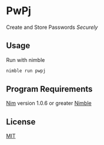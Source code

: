 # PwPj
Create and Store Passwords *Securely*

## Usage
Run with nimble

```bash
nimble run pwpj
```

## Program Requirements
[Nim](https://nim-lang.org/) version 1.0.6 or greater
[Nimble](https://github.com/nim-lang/nimble)

## License
[MIT](https://choosealicense.com/licenses/mit/)